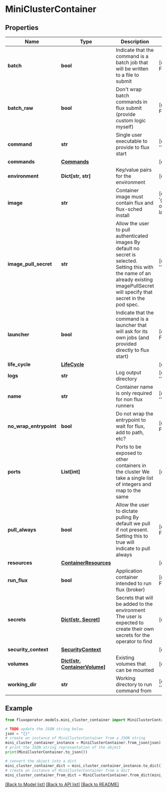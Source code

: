 # MiniClusterContainer


## Properties

Name | Type | Description | Notes
------------ | ------------- | ------------- | -------------
**batch** | **bool** | Indicate that the command is a batch job that will be written to a file to submit | [optional] [default to False]
**batch_raw** | **bool** | Don&#39;t wrap batch commands in flux submit (provide custom logic myself) | [optional] [default to False]
**command** | **str** | Single user executable to provide to flux start | [optional] [default to '']
**commands** | [**Commands**](Commands.md) |  | [optional] 
**environment** | **Dict[str, str]** | Key/value pairs for the environment | [optional] 
**image** | **str** | Container image must contain flux and flux-sched install | [optional] [default to 'ghcr.io/rse-ops/accounting:app-latest']
**image_pull_secret** | **str** | Allow the user to pull authenticated images By default no secret is selected. Setting this with the name of an already existing imagePullSecret will specify that secret in the pod spec. | [optional] [default to '']
**launcher** | **bool** | Indicate that the command is a launcher that will ask for its own jobs (and provided directly to flux start) | [optional] [default to False]
**life_cycle** | [**LifeCycle**](LifeCycle.md) |  | [optional] 
**logs** | **str** | Log output directory | [optional] [default to '']
**name** | **str** | Container name is only required for non flux runners | [optional] [default to '']
**no_wrap_entrypoint** | **bool** | Do not wrap the entrypoint to wait for flux, add to path, etc? | [optional] [default to False]
**ports** | **List[int]** | Ports to be exposed to other containers in the cluster We take a single list of integers and map to the same | [optional] 
**pull_always** | **bool** | Allow the user to dictate pulling By default we pull if not present. Setting this to true will indicate to pull always | [optional] [default to False]
**resources** | [**ContainerResources**](ContainerResources.md) |  | [optional] 
**run_flux** | **bool** | Application container intended to run flux (broker) | [optional] [default to False]
**secrets** | [**Dict[str, Secret]**](Secret.md) | Secrets that will be added to the environment The user is expected to create their own secrets for the operator to find | [optional] 
**security_context** | [**SecurityContext**](SecurityContext.md) |  | [optional] 
**volumes** | [**Dict[str, ContainerVolume]**](ContainerVolume.md) | Existing volumes that can be mounted | [optional] 
**working_dir** | **str** | Working directory to run command from | [optional] [default to '']

## Example

```python
from fluxoperator.models.mini_cluster_container import MiniClusterContainer

# TODO update the JSON string below
json = "{}"
# create an instance of MiniClusterContainer from a JSON string
mini_cluster_container_instance = MiniClusterContainer.from_json(json)
# print the JSON string representation of the object
print(MiniClusterContainer.to_json())

# convert the object into a dict
mini_cluster_container_dict = mini_cluster_container_instance.to_dict()
# create an instance of MiniClusterContainer from a dict
mini_cluster_container_from_dict = MiniClusterContainer.from_dict(mini_cluster_container_dict)
```
[[Back to Model list]](../README.md#documentation-for-models) [[Back to API list]](../README.md#documentation-for-api-endpoints) [[Back to README]](../README.md)


